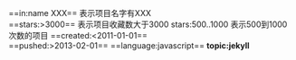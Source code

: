 

==in:name XXX==  表示项目名字有XXX    
==stars:>3000== 表示项目收藏数大于3000   stars:500..1000  表示500到1000次数的项目
==created:<2011-01-01==   
==pushed:>2013-02-01==
==language:javascript==
**topic:jekyll**


